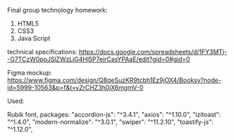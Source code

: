 Final group technology homework:
1) HTML5
2) CSS3
3) Java Script

technical specifications:
https://docs.google.com/spreadsheets/d/1FY3MTj--G7TCzW0poJSlZWzLjG4Hl5P7eirCasYPAaE/edit?gid=0#gid=0

Figma mockup:
https://www.figma.com/design/Q8qeSuzKR9tcbh1Ez9jOX4/Booksy?node-id=5999-10563&p=f&t=vZrCHZ3h0jX6mgmV-0



Used:

Rubik font,
packages:
    "accordion-js": "^3.4.1",
    "axios": "^1.10.0",
    "izitoast": "^1.4.0",
    "modern-normalize": "^3.0.1",
    "swiper": "^11.2.10",
    "toastify-js": "^1.12.0",